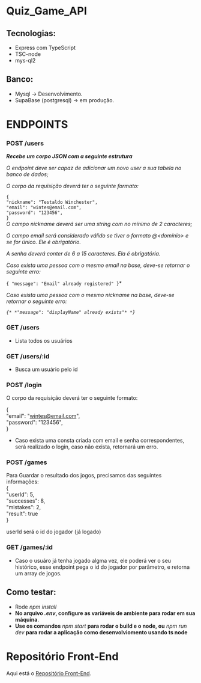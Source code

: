 # Quiz_Game_API

## Tecnologias:
 * Express com TypeScript
 * TSC-node
 * mys-ql2

 ## Banco:
 * Mysql -> Desenvolvimento.
 * SupaBase (postgresql) -> em produção.
 
# ENDPOINTS
  ### POST /users 
  ***Recebe um corpo JSON com a seguinte estrutura***
  
*O endpoint deve ser capaz de adicionar um novo user a sua tabela no banco de dados;*

*O corpo da requisição deverá ter o seguinte formato:* <br>

`{` <br>
  `"nickname": "Testaldo Winchester",` <br>
  `"email": "wintes@email.com",` <br>
  `"password": "123456",` <br>
`}` <br>
*O campo nickname deverá ser uma string com no mínimo de 2 caracteres;*

*O campo email será considerado válido se tiver o formato <prefixo>@<domínio> e se for único. Ele é obrigatório.*

*A senha deverá conter de 6 a 15 caracteres. Ela é obrigatória.*

*Caso exista uma pessoa com o mesmo email na base, deve-se retornar o seguinte erro:*

`{
  "message": "Email" already registered"
}`*

*Caso exista uma pessoa com o mesmo nickname na base, deve-se retornar o seguinte erro:*

*`{*
  *"message": "displayName" already exists"*
*}`*
 
### GET /users
 * Lista todos os usuários
###  GET /users/:id
 * Busca um usuário pelo id
### POST /login
 O corpo da requisição deverá ter o seguinte formato: <br>

{ <br>
  "email": "wintes@email.com", <br>
  "password": "123456", <br>
} <br>
 * Caso exista uma consta criada com email e senha correspondentes, será realizado o login, caso não exista, retornará um erro.
### POST /games
 Para Guardar o resultado dos jogos, precisamos das seguintes informações: <br>
 { <br>
	"userId": 5, <br>
	"successes": 8, <br>
	"mistakes": 2, <br>
	"result": true <br>
} <br>
 
 userId será o id do jogador (já logado)
### GET /games/:id
 * Caso o usuáro já tenha jogado algma vez, ele poderá ver o seu histórico, esse endpoint pega o id do jogador por parâmetro, e retorna um array de jogos.

## Como testar:
* Rode *npm install*
* **No arquivo *.env*, configure as variáveis de ambiente para rodar em sua máquina**.
* **Use os comandos** *npm start* **para rodar o build e o node, ou** *npm run dev* **para rodar a aplicação como desenvolviomento usando ts node**

# Repositório Front-End
Aqui está o [Repositório Front-End](https://github.com/AnaLinsDev/quest-app#quest-app).
